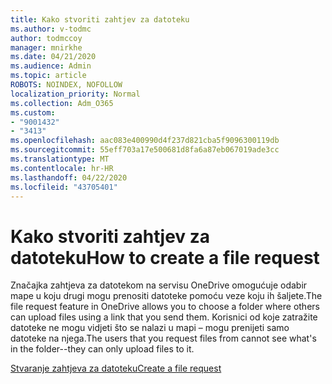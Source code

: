 ```yaml
---
title: Kako stvoriti zahtjev za datoteku
ms.author: v-todmc
author: todmccoy
manager: mnirkhe
ms.date: 04/21/2020
ms.audience: Admin
ms.topic: article
ROBOTS: NOINDEX, NOFOLLOW
localization_priority: Normal
ms.collection: Adm_O365
ms.custom:
- "9001432"
- "3413"
ms.openlocfilehash: aac083e400990d4f237d821cba5f9096300119db
ms.sourcegitcommit: 55eff703a17e500681d8fa6a87eb067019ade3cc
ms.translationtype: MT
ms.contentlocale: hr-HR
ms.lasthandoff: 04/22/2020
ms.locfileid: "43705401"
---
```

# <a name="how-to-create-a-file-request"></a><span data-ttu-id="6722a-102">Kako stvoriti zahtjev za datoteku</span><span class="sxs-lookup"><span data-stu-id="6722a-102">How to create a file request</span></span>

<span data-ttu-id="6722a-103">Značajka zahtjeva za datotekom na servisu OneDrive omogućuje odabir mape u koju drugi mogu prenositi datoteke pomoću veze koju ih šaljete.</span><span class="sxs-lookup"><span data-stu-id="6722a-103">The file request feature in OneDrive allows you to choose a folder where others can upload files using a link that you send them.</span></span> <span data-ttu-id="6722a-104">Korisnici od koje zatražite datoteke ne mogu vidjeti što se nalazi u mapi – mogu prenijeti samo datoteke na njega.</span><span class="sxs-lookup"><span data-stu-id="6722a-104">The users that you request files from cannot see what's in the folder--they can only upload files to it.</span></span>

[<span data-ttu-id="6722a-105">Stvaranje zahtjeva za datoteku</span><span class="sxs-lookup"><span data-stu-id="6722a-105">Create a file request</span></span>](https://support.office.com/article/create-a-file-request-f54aa7f8-2589-4421-b351-d415fc3b83af)